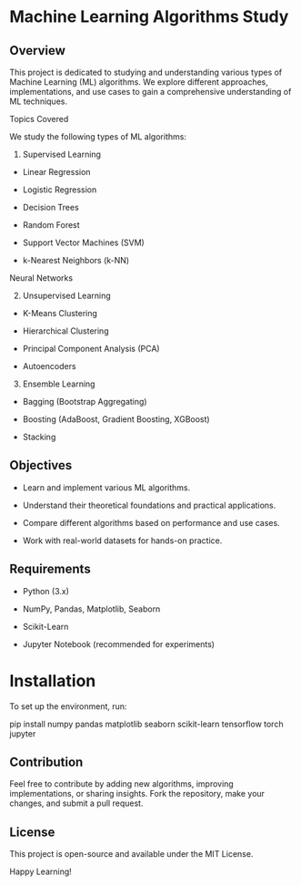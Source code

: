 # Machine Learning Algorithms Study

## Overview

This project is dedicated to studying and understanding various types of Machine Learning (ML) algorithms. We explore different approaches, implementations, and use cases to gain a comprehensive understanding of ML techniques.

Topics Covered

We study the following types of ML algorithms:

1. Supervised Learning

- Linear Regression

- Logistic Regression

- Decision Trees

- Random Forest

- Support Vector Machines (SVM)

- k-Nearest Neighbors (k-NN)

Neural Networks

2. Unsupervised Learning

- K-Means Clustering

- Hierarchical Clustering

- Principal Component Analysis (PCA)

- Autoencoders



3. Ensemble Learning

- Bagging (Bootstrap Aggregating)

- Boosting (AdaBoost, Gradient Boosting, XGBoost)

- Stacking

## Objectives

- Learn and implement various ML algorithms.

- Understand their theoretical foundations and practical applications.

- Compare different algorithms based on performance and use cases.

- Work with real-world datasets for hands-on practice.

## Requirements

- Python (3.x)

- NumPy, Pandas, Matplotlib, Seaborn

- Scikit-Learn

- Jupyter Notebook (recommended for experiments)

# Installation

To set up the environment, run:

pip install numpy pandas matplotlib seaborn scikit-learn tensorflow torch jupyter

## Contribution

Feel free to contribute by adding new algorithms, improving implementations, or sharing insights. Fork the repository, make your changes, and submit a pull request.

## License

This project is open-source and available under the MIT License.

Happy Learning!
